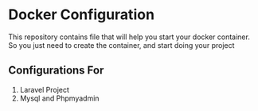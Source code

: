 # Docker Configuration

This repository contains file that will help you start your docker
container.
So you just need to create the container, and start doing your project

## Configurations For

1. Laravel Project
2. Mysql and Phpmyadmin
